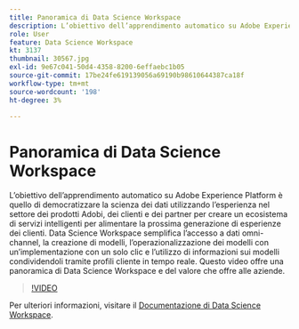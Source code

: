 ```yaml
---
title: Panoramica di Data Science Workspace
description: L’obiettivo dell’apprendimento automatico su Adobe Experience Platform è quello di democratizzare la scienza dei dati utilizzando l’esperienza nel settore dei prodotti Adobi, dei clienti e dei partner per creare un ecosistema di servizi intelligenti per alimentare la prossima generazione di esperienze dei clienti. Data Science Workspace semplifica l’accesso a dati omni-channel, la creazione di modelli, l’operazionalizzazione dei modelli con un’implementazione con un solo clic e l’utilizzo di informazioni sui modelli condividendoli tramite profili cliente in tempo reale. Questo video offre una panoramica di Data Science Workspace e del valore che offre alle aziende.
role: User
feature: Data Science Workspace
kt: 3137
thumbnail: 30567.jpg
exl-id: 9e67c041-50d4-4358-8200-6effaebc1b05
source-git-commit: 17be24fe619139056a69190b98610644387ca18f
workflow-type: tm+mt
source-wordcount: '198'
ht-degree: 3%

---
```


# Panoramica di Data Science Workspace

L’obiettivo dell’apprendimento automatico su Adobe Experience Platform è quello di democratizzare la scienza dei dati utilizzando l’esperienza nel settore dei prodotti Adobi, dei clienti e dei partner per creare un ecosistema di servizi intelligenti per alimentare la prossima generazione di esperienze dei clienti. Data Science Workspace semplifica l’accesso a dati omni-channel, la creazione di modelli, l’operazionalizzazione dei modelli con un’implementazione con un solo clic e l’utilizzo di informazioni sui modelli condividendoli tramite profili cliente in tempo reale. Questo video offre una panoramica di Data Science Workspace e del valore che offre alle aziende.

>[!VIDEO](https://video.tv.adobe.com/v/30567?quality=12&learn=on)

Per ulteriori informazioni, visitare il [Documentazione di Data Science Workspace](https://experienceleague.adobe.com/docs/experience-platform/data-science-workspace/home.html?lang=it).